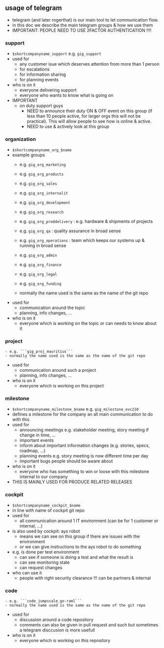 ## usage of telegram

- telegram (and later rogerthat) is our main tool to let communication flow.
- in this doc we describe the main telegram groups & how we use them
- IMPORTANT: PEOPLE NEED TO USE 2FACTOR AUTHENTICATION !!!!

### support

- ```$shortcompanyname_support``` e.g. ```gig_support```
- used for
    - any customer isue which deserves attention from more than 1 person
    - for escalations
    - for information sharing
    - for planning events
- who is on it
    - everyone delivering support
    - everyone who wants to know what is going on
- IMPORTANT
    - on duty support guys
        - NEED to announce their duty ON & OFF event on this group (if less than 10 people active, for larger orgs this will not be practical). This will allow people to see how is online & active.
        - NEED to use & actively look at this group

### organization

- ```$shortcompanyname_org_$name```
- example groups
    - e.g. ```gig_org_marketing```
    - e.g. ```gig_org_products```
    - e.g. ```gig_org_sales```
    - e.g. ```gig_org_internalit```
    - e.g. ```gig_org_development```
    - e.g. ```gig_org_research```
    - e.g. ```gig_org_proddelivery```  : e.g. hardware & shipments of projects
    - e.g. ```gig_org_qa```         : quality assurance in broad sense
    - e.g. ```gig_org_operations``` : team which keeps our systems up & running in broad sense
    - e.g. ```gig_org_admin```
    - e.g. ```gig_org_finance```
    - e.g. ```gig_org_legal```
    - e.g. ```gig_org_funding```

    - normally the name used is the same as the name of the git repo
- used for
    - communication around the topic
    - planning, info changes, ...
- who is on it
    - everyone which is working on the topic or can needs to know about it


### project

    - e.g. ```gig_proj_mauritius```
    - normally the name used is the same as the name of the git repo
- used for
    - communication around such a project
    - planning, info changes, ...
- who is on it
    - everyone which is working on this project 

### milestone 

- ```$shortcompanyname_milestone_$name``` e.g. ```gig_milestone_ovc210```
- defines a milestone for the company an all main communication to do with this
- used for
    - announcing meetings e.g. stakeholder meeting, story meeting if change in time, ...
    - important events
    - inform about important information changes (e.g. stories, specs, roadmap, ...)
    - planning events e.g. story meeting is now different time per day
    - important bugs people should be aware about
- who is on it
    - everyone who has something to win or loose with this milestone internal to our company 
- THIS IS MAINLY USED FOR PRODUCE RELATED RELEASES




### cockpit

- ```$shortcompanyname_cockpit_$name```
- in line with name of cockpit git repo
- used for
    - all communication around 1 IT environment (can be for 1 customer or internal, ...)
- is also used by cockpit: ays robot
    - means we can see on this group if there are issues with the environment
    - or we can give instructions to the ays robot to do something
- e.g. is done per test environment
    - can see if someone is doing a test and what the result is
    - can see monitoring state
    - can request changes
- who can use it
    - people with right security clearance !!! can be partners & internal


### code

    - e.g. ```code_jumpscale_go-raml```
    - normally the name used is the same as the name of the git repo
- used for
    - discussion around a code repository
    - comments can also be given in pull request and such but sometimes a telegram disccusion is more usefull
- who is on it
    - everyone which is working on this repository 
